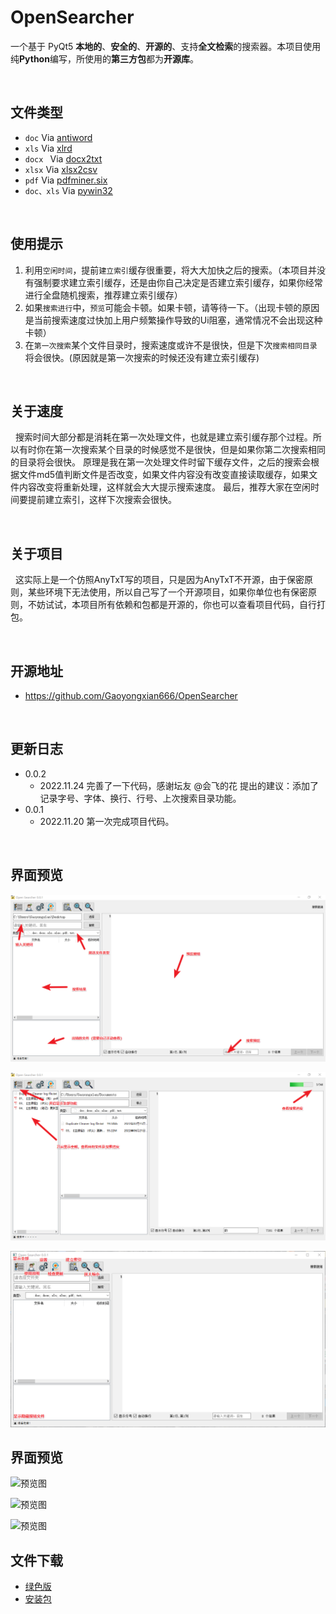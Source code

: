 # OpenSearcher  
一个基于 PyQt5 **本地的**、**安全的**、**开源的**、支持**全文检索**的搜索器。本项目使用纯**Python**编写，所使用的**第三方包**都为**开源库**。  

<br />

## 文件类型  
* ```doc``` Via [antiword](http://www.winfield.demon.nl/)  
* ```xls``` Via [xlrd](https://github.com/python-excel/xlrd)  
* ```docx ``` Via [docx2txt](https://github.com/ankushshah89/python-docx2txt)  
* ```xlsx``` Via [xlsx2csv](https://github.com/dilshod/xlsx2csv)  
* ```pdf``` Via [pdfminer.six](https://github.com/pdfminer/pdfminer.six)  
* ```doc、xls``` Via [pywin32](https://github.com/mhammond/pywin32)  


<br/>

## 使用提示
1. 利用```空闲时间```，提前```建立索引```缓存很重要，将大大加快之后的搜索。（本项目并没有强制要求建立索引缓存，还是由你自己决定是否建立索引缓存，如果你经常进行全盘随机搜索，推荐建立索引缓存）
2. 如果```搜索进行```中，```预览```可能会卡顿。如果卡顿，请等待一下。（出现卡顿的原因是当前搜索速度过快加上用户频繁操作导致的Ui阻塞，通常情况不会出现这种卡顿）  
3. 在```第一次搜索```某个文件目录时，搜索速度或许不是很快，但是下次```搜索相同目录```将会很快。(原因就是第一次搜索的时候还没有建立索引缓存)  

<br />

## 关于速度
&nbsp;&nbsp;搜索时间大部分都是消耗在第一次处理文件，也就是建立索引缓存那个过程。所以有时你在第一次搜索某个目录的时候感觉不是很快，但是如果你第二次搜索相同的目录将会很快。
原理是我在第一次处理文件时留下缓存文件，之后的搜索会根据文件md5值判断文件是否改变，如果文件内容没有改变直接读取缓存，如果文件内容改变将重新处理，这样就会大大提示搜索速度。
最后，推荐大家在空闲时间要提前建立索引，这样下次搜索会很快。

<br />

## 关于项目
&nbsp;&nbsp;这实际上是一个仿照AnyTxT写的项目，只是因为AnyTxT不开源，由于保密原则，某些环境下无法使用，所以自己写了一个开源项目，如果你单位也有保密原则，不妨试试，本项目所有依赖和包都是开源的，你也可以查看项目代码，自行打包。

<br />

## 开源地址
* https://github.com/Gaoyongxian666/OpenSearcher

<br />

## 更新日志
* 0.0.2
  * 2022.11.24 完善了一下代码，感谢坛友 @会飞的花 提出的建议：添加了记录字号、字体、换行、行号、上次搜索目录功能。 
* 0.0.1
  * 2022.11.20 第一次完成项目代码。

<br />

## 界面预览

![预览图](./icon/Snipaste_2022-11-22_20-41-48.png) 

![预览图](./icon/Snipaste_2022-11-22_20-45-59.png)  

![预览图](./icon/Snipaste_2022-11-22_21-32-19.png)  



## 界面预览

![预览图](https://pic.imgdb.cn/item/637cd07b16f2c2beb17378f1.png) 

![预览图](https://pic.imgdb.cn/item/637cd07b16f2c2beb17378eb.png)  

![预览图](https://pic.imgdb.cn/item/637cd07b16f2c2beb17378f1.png)  



## 文件下载

* [绿色版](https://gaoyongxian.lanzouy.com/i7uMC0gmwp1c)  
* [安装包](https://gaoyongxian.lanzouy.com/iQHHP0gmwrng)  

